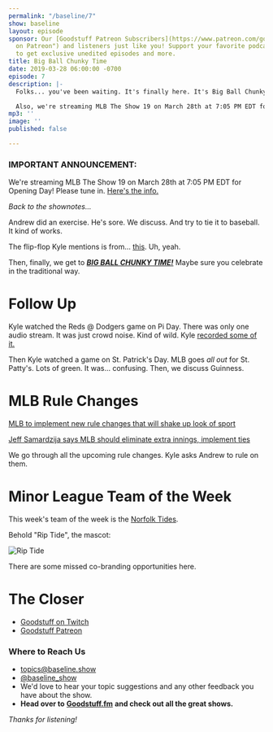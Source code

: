 ```yaml
---
permalink: "/baseline/7"
show: baseline
layout: episode
sponsor: Our [Goodstuff Patreon Subscribers](https://www.patreon.com/goodstuff "Goodstuff
  on Patreon") and listeners just like you! Support your favorite podcasts directly
  to get exclusive unedited episodes and more.
title: Big Ball Chunky Time
date: 2019-03-28 06:00:00 -0700
episode: 7
description: |-
  Folks... you've been waiting. It's finally here. It's Big Ball Chunky Time.

  Also, we're streaming MLB The Show 19 on March 28th at 7:05 PM EDT for Opening Day! Please tune in. [Here's the info.](https://www.twitch.tv/events/rW0wJH8gTi-piqvxB6Q1cw)
mp3: ''
image: ''
published: false

---
```

### IMPORTANT ANNOUNCEMENT:

We're streaming MLB The Show 19 on March 28th at 7:05 PM EDT for Opening Day! Please tune in. [Here's the info.](https://www.twitch.tv/events/rW0wJH8gTi-piqvxB6Q1cw)

_Back to the shownotes..._

Andrew did an exercise. He's sore. We discuss. And try to tie it to baseball. It kind of works.

The flip-flop Kyle mentions is from... [this](https://twitter.com/missionsmilb/status/1107782483213312001). Uh, yeah.

Then, finally, we get to [**_BIG BALL CHUNKY TIME!_**](https://twitter.com/jason_koebler/status/1107241569864683522?s=12 "https://twitter.com/jason_koebler/status/1107241569864683522?s=12") Maybe sure you celebrate in the traditional way.

# Follow Up

Kyle watched the Reds @ Dodgers game on Pi Day. There was only one audio stream. It was just crowd noise. Kind of wild. Kyle [recorded some of it.](https://www.dropbox.com/s/zlh440e5u2u19z2/Reds%20at%20Dodgers%20Crowd%20Noise%202019-03-14.mp3?dl=0)

Then Kyle watched a game on St. Patrick's Day. MLB goes _all out_ for St. Patty's. Lots of green. It was... confusing. Then, we discuss Guinness.

# MLB Rule Changes

[MLB to implement new rule changes that will shake up look of sport](https://www.usatoday.com/story/sports/mlb/2019/03/14/mlb-new-rule-changes-roster-3-batter-minimum/3157226002/)

[Jeff Samardzija says MLB should eliminate extra innings, implement ties](https://sports.yahoo.com/giants-pitcher-jeff-samardzija-thinks-mlb-games-should-end-in-a-tie-025555421.html)

We go through all the upcoming rule changes. Kyle asks Andrew to rule on them.

# Minor League Team of the Week

This week's team of the week is the [Norfolk Tides](https://en.wikipedia.org/wiki/Norfolk_Tides).

Behold "Rip Tide", the mascot:

![Rip Tide](https://upload.wikimedia.org/wikipedia/commons/thumb/6/6e/Rip_Tide_standing.jpg/218px-Rip_Tide_standing.jpg)

There are some missed co-branding opportunities here.

# The Closer

* [Goodstuff on Twitch](https://twitch.tv/gstv)
* [Goodstuff Patreon](https://patreon.com/goodstuff)

### **Where to Reach Us**

* [topics@baseline.show](mailto:topics@baseline.show)
* [@baseline_show](https://twitter.com/baseline_show)
* We'd love to hear your topic suggestions and any other feedback you have about the show.
* **Head over to** [**Goodstuff.fm**](http://goodstuff.fm/) **and check out all the great shows.**

_Thanks for listening!_